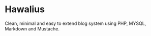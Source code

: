 Hawalius
====

Clean, minimal and easy to extend blog system using PHP, MYSQL, Markdown and Mustache.